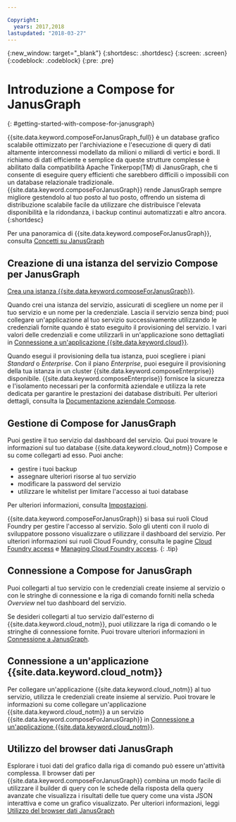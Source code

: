 ```yaml
---

Copyright:
  years: 2017,2018
lastupdated: "2018-03-27"
---
```


{:new_window: target="_blank"}
{:shortdesc: .shortdesc}
{:screen: .screen}
{:codeblock: .codeblock}
{:pre: .pre}

# Introduzione a Compose for JanusGraph
{: #getting-started-with-compose-for-janusgraph}

{{site.data.keyword.composeForJanusGraph_full}} è un database grafico scalabile ottimizzato per l'archiviazione e l'esecuzione di query di dati altamente interconnessi modellato da milioni o miliardi di vertici e bordi. Il richiamo di dati efficiente e semplice da queste strutture complesse è abilitato dalla compatibilità Apache Tinkerpop(TM) di JanusGraph, che ti consente di eseguire query efficienti che sarebbero difficili o impossibili con un database relazionale tradizionale. {{site.data.keyword.composeForJanusGraph}} rende JanusGraph sempre migliore gestendolo al tuo posto al tuo posto, offrendo un sistema di distribuzione scalabile facile da utilizzare che distribuisce l'elevata disponibilità e la ridondanza, i backup continui automatizzati e altro ancora.
{:shortdesc}

Per una panoramica di {{site.data.keyword.composeForJanusGraph}}, consulta [Concetti su JanusGraph](./janusgraph-concepts.html)

## Creazione di una istanza del servizio Compose per JanusGraph

[Crea una istanza {{site.data.keyword.composeForJanusGraph}}](https://console.bluemix.net/catalog/services/compose-for-janusgraph/).

Quando crei una istanza del servizio, assicurati di scegliere un nome per il tuo servizio e un nome per la credenziale. Lascia il servizio senza bind; puoi collegare un'applicazione al tuo servizio successivamente utilizzando le credenziali fornite quando è stato eseguito il provisioning del servizio. I vari valori delle credenziali e come utilizzarli in un'applicazione sono dettagliati in [Connessione a un'applicazione {{site.data.keyword.cloud}}](./connecting-bluemix-app.html).

Quando esegui il provisioning della tua istanza, puoi scegliere i piani *Standard* o *Enterprise*. Con il piano *Enterprise*, puoi eseguire il provisioning della tua istanza in un cluster {{site.data.keyword.composeEnterprise}} disponibile. {{site.data.keyword.composeEnterprise}} fornisce la sicurezza e l'isolamento necessari per la conformità aziendale e utilizza la rete dedicata per garantire le prestazioni dei database distribuiti. Per ulteriori dettagli, consulta la [Documentazione aziendale Compose](../ComposeEnterprise/index.html).

## Gestione di Compose for JanusGraph

Puoi gestire il tuo servizio dal dashboard del servizio. Qui puoi trovare le informazioni sul tuo database {{site.data.keyword.cloud_notm}} Compose e su come collegarti ad esso. Puoi anche:
- gestire i tuoi backup
- assegnare ulteriori risorse al tuo servizio
- modificare la password del servizio
- utilizzare le whitelist per limitare l'accesso ai tuoi database 

Per ulteriori informazioni, consulta [Impostazioni](./dashboard-settings.html).

{{site.data.keyword.composeForJanusGraph}} si basa sui ruoli Cloud Foundry per gestire l'accesso al servizio. Solo gli utenti con il ruolo di sviluppatore possono visualizzare o utilizzare il dashboard del servizio. Per ulteriori informazioni sui ruoli Cloud Foundry, consulta le pagine [Cloud Foundry access](https://console.bluemix.net/docs/iam/cfaccess.html#cfaccess) e [Managing Cloud Foundry access](https://console.bluemix.net/docs/iam/mngcf.html#mngcf).
{: .tip}

## Connessione a Compose for JanusGraph

Puoi collegarti al tuo servizio con le credenziali create insieme al servizio o con le stringhe di connessione e la riga di comando forniti nella scheda *Overview* nel tuo dashboard del servizio.

Se desideri collegarti al tuo servizio dall'esterno di {{site.data.keyword.cloud_notm}}, puoi utilizzare la riga di comando o le stringhe di connessione fornite. Puoi trovare ulteriori informazioni in [Connessione a JanusGraph](./connecting-external.html).

## Connessione a un'applicazione {{site.data.keyword.cloud_notm}}

Per collegare un'applicazione {{site.data.keyword.cloud_notm}} al tuo servizio, utilizza le credenziali create insieme al servizio. Puoi trovare le informazioni su come collegare un'applicazione {{site.data.keyword.cloud_notm}} a un servizio {{site.data.keyword.composeForJanusGraph}} in [Connessione a un'applicazione {{site.data.keyword.cloud_notm}}](./connecting-bluemix-app.html).

## Utilizzo del browser dati JanusGraph

Esplorare i tuoi dati del grafico dalla riga di comando può essere un'attività complessa. Il browser dati per {{site.data.keyword.composeForJanusGraph}} combina un modo facile di utilizzare il builder di query con le schede della risposta della query avanzate che visualizza i risultati delle tue query come una vista JSON interattiva e come un grafico visualizzato. Per ulteriori informazioni, leggi [Utilizzo del browser dati JanusGraph](./data-browser.html)
